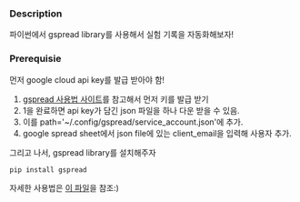### Description
파이썬에서 gspread library를 사용해서 실험 기록을 자동화해보자!

### Prerequisie

먼저 google cloud api key를 발급 받아야 함!

1. [gspread 사용법 사이트](https://greeksharifa.github.io/references/2023/04/10/gspread-usage/#google_vignette)를 참고해서 먼저 키를 발급 받기
2. 1을 완료하면 api key가 담긴 json 파일을 하나 다운 받을 수 있음.
3. 이를 path='~/.config/gspread/service_account.json'에 추가.
4. google spread sheet에서 json file에 있는 client_email을 입력해 사용자 추가.

그리고 나서, gspread library를 설치해주자
```
pip install gspread
```
자세한 사용법은 [이 파일](https://github.com/OnedayOneyeah/gspread_tutorial/blob/main/gspread_tutorial.ipynb<http://example.com/)을 참조:)
